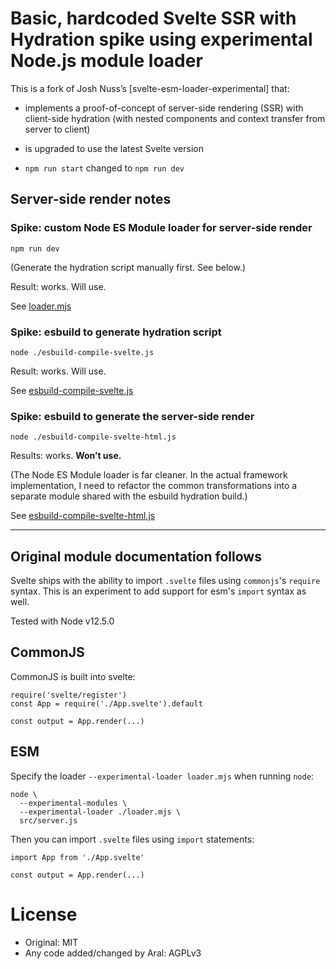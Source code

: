 # Basic, hardcoded Svelte SSR with Hydration spike using experimental Node.js module loader

This is a fork of Josh Nuss’s [svelte-esm-loader-experimental] that:

  - implements a proof-of-concept of server-side rendering (SSR) with client-side
    hydration (with nested components and context transfer from server to client)

  - is upgraded to use the latest Svelte version

  - `npm run start` changed to `npm run dev`

## Server-side render notes

### Spike: custom Node ES Module loader for server-side render

```shell
npm run dev
```

(Generate the hydration script manually first. See below.)

Result: works. Will use.

See [loader.mjs](./loader.mjs)

### Spike: esbuild to generate hydration script

```shell
node ./esbuild-compile-svelte.js
```

Result: works. Will use.

See [esbuild-compile-svelte.js](./esbuild-compile-svelte.js)

### Spike: esbuild to generate the server-side render

```shell
node ./esbuild-compile-svelte-html.js
```

Results: works. __Won’t use.__

(The Node ES Module loader is far cleaner. In the actual framework implementation, I need to refactor the common transformations into a separate module shared with the esbuild hydration build.)

See [esbuild-compile-svelte-html.js](./esbuild-compile-svelte.js)

---

## Original module documentation follows

Svelte ships with the ability to import `.svelte` files using `commonjs`'s `require` syntax.
This is an experiment to add support for esm's `import` syntax as well.

Tested with Node v12.5.0

## CommonJS

CommonJS is built into svelte:

```
require('svelte/register')
const App = require('./App.svelte').default

const output = App.render(...)
```

## ESM

Specify the loader `--experimental-loader loader.mjs` when running `node`:

```
node \
  --experimental-modules \
  --experimental-loader ./loader.mjs \
  src/server.js
```

Then you can import `.svelte` files using `import` statements:

```
import App from './App.svelte'

const output = App.render(...)
```

# License

  - Original: MIT
  - Any code added/changed by Aral: AGPLv3

